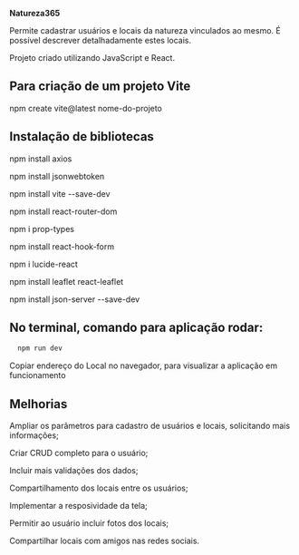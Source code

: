 
**Natureza365**

Permite cadastrar usuários e locais da natureza vinculados ao mesmo. É possível descrever detalhadamente estes locais. 

Projeto criado utilizando JavaScript e React. 

## Para criação de um projeto Vite 
npm create vite@latest nome-do-projeto 

## Instalação de bibliotecas
npm install axios

npm install jsonwebtoken 

npm install vite --save-dev 

npm install react-router-dom

npm i prop-types

npm install react-hook-form

npm i lucide-react

npm install leaflet react-leaflet

npm install json-server --save-dev

## No terminal, comando para aplicação rodar:
```bash
  npm run dev
```

Copiar endereço do Local no navegador, para visualizar a aplicação em funcionamento

## Melhorias 
Ampliar os parâmetros para cadastro de usuários e locais, solicitando mais informações; 

Criar CRUD completo para o usuário; 

Incluir mais validações dos dados; 

Compartilhamento dos locais entre os usuários;

Implementar a resposividade da tela;

Permitir ao usuário incluir fotos dos locais;

Compartilhar locais com amigos nas redes sociais.
